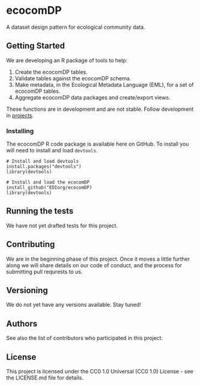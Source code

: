 # ecocomDP

A dataset design pattern for ecological community data.

## Getting Started

We are developing an R package of tools to help:

1. Create the ecocomDP tables.
2. Validate tables against the ecocomDP schema.
3. Make metadata, in the Ecological Metadata Language (EML), for a set of ecocomDP tables.
4. Aggregate ecocomDP data packages and create/export views.
    
These functions are in development and are not stable. Follow development in [projects](https://github.com/EDIorg/ecocomDP/projects).

### Installing

The ecocomDP R code package is available here on GitHub. To install you will need to install and load `devtools`.

```
# Install and load devtools
install.packages("devtools")
library(devtools)

# Install and load the ecocomDP
install_github("EDIorg/ecocomDP)
library(devtools)
```

## Running the tests

We have not yet drafted tests for this project.

## Contributing

We are in the beginning phase of this project. Once it moves a little further along we will share details on our code of conduct, and the process for submitting pull requrests to us.

## Versioning

We do not yet have any versions available. Stay tuned!

## Authors

See also the list of contributors who participated in this project.

## License

This project is licensed under the CC0 1.0 Universal (CC0 1.0) License - see the LICENSE.md file for details.
